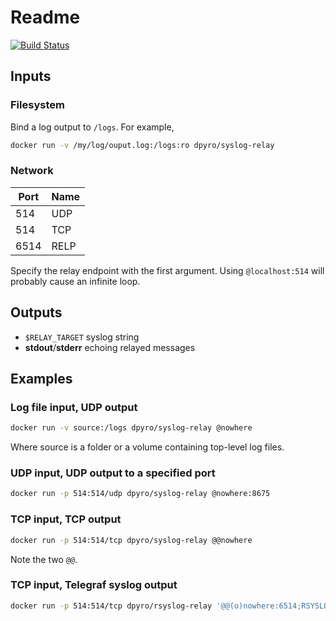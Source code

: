 # Readme

[![Build Status](https://travis-ci.org/dpyro/syslog-relay.svg?branch=master)](https://travis-ci.org/dpyro/syslog-relay)

## Inputs

### Filesystem

Bind a log output to `/logs`. For example,

```sh
docker run -v /my/log/ouput.log:/logs:ro dpyro/syslog-relay
```

### Network

| Port | Name |
|------|------|
| 514  | UDP  |
| 514  | TCP  |
| 6514 | RELP |

Specify the relay endpoint with the first argument. Using `@localhost:514` will probably cause an infinite loop.

## Outputs

* `$RELAY_TARGET` syslog string
* __stdout__/__stderr__ echoing relayed messages

## Examples

### Log file input, UDP output

```sh
docker run -v source:/logs dpyro/syslog-relay @nowhere
```

Where source is a folder or a volume containing top-level log files.

### UDP input, UDP output to a specified port

```sh
docker run -p 514:514/udp dpyro/syslog-relay @nowhere:8675
```

### TCP input, TCP output

```sh
docker run -p 514:514/tcp dpyro/syslog-relay @@nowhere
```

Note the two `@@`.

### TCP input, Telegraf syslog output

```sh
docker run -p 514:514/tcp dpyro/rsyslog-relay '@@(o)nowhere:6514;RSYSLOG_SyslogProtocol23Format'
```